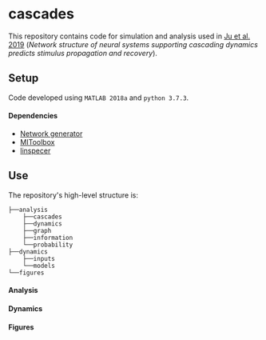 # cascades

This repository contains code for simulation and analysis used in [Ju et al. 2019](https://arxiv.org/abs/1812.09361) (*Network structure of neural systems supporting cascading dynamics predicts stimulus propagation and recovery*).

## Setup

Code developed using `MATLAB 2018a` and `python 3.7.3`.

#### Dependencies
* [Network generator](https://github.com/BassettLab/network-generator)
* [MIToolbox](https://github.com/Craigacp/MIToolbox)
* [linspecer](https://www.mathworks.com/matlabcentral/fileexchange/42673-beautiful-and-distinguishable-line-colors-colormap)

## Use

The repository's high-level structure is:
```
├──analysis
    ├──cascades
    ├──dynamics
    ├──graph
    ├──information
    └──probability
├──dynamics
    ├──inputs
    └──models
└──figures
```

#### Analysis

#### Dynamics

#### Figures

